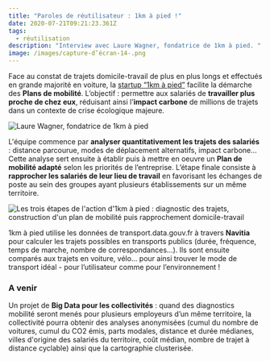 ```yaml
---
title: "Paroles de réutilisateur : 1km à pied !"
date: 2020-07-21T09:21:23.361Z
tags:
  - réutilisation
description: "Interview avec Laure Wagner, fondatrice de 1km à pied. "
image: /images/capture-d’écran-14-.png
---
```

<!--StartFragment-->

Face au constat de trajets domicile-travail de plus en plus longs et effectués en grande majorité en voiture, la [startup “1km à pied”](https://www.1kmapied.com/) facilite la démarche des **Plans de mobilité**. L’objectif : permettre aux salariés de **travailler plus proche de chez eux**, réduisant ainsi l’**impact carbone** de millions de trajets dans un contexte de crise écologique majeure.

![Laure Wagner, fondatrice de 1km à pied](/images/stand-1km-a-pied.jpg "Laure Wagner, fondatrice de 1km à pied")

L'équipe commence par **analyser quantitativement les trajets des salariés** : distance parcourue, modes de déplacement alternatifs, impact carbone… Cette analyse sert ensuite à établir puis à mettre en oeuvre un **Plan de mobilité adapté** selon les priorités de l’entreprise. L’étape finale consiste à **rapprocher les salariés de leur lieu de travail** en favorisant les échanges de poste au sein des groupes ayant plusieurs établissements sur un même territoire.

![Les trois étapes de l'action d'1km à pied : diagnostic des trajets, construction d'un plan de mobilité puis rapprochement domicile-travail](/images/3-etapes-1km-a-pied.png "Les trois étapes d'action de la startup ")

1km à pied utilise les données de transport.data.gouv.fr à travers **Navitia** pour calculer les trajets possibles en transports publics (durée, fréquence, temps de marche, nombre de correspondances…). Ils sont ensuite comparés aux trajets en voiture, vélo… pour ainsi trouver le mode de transport idéal - pour l’utilisateur comme pour l’environnement ! 

### A venir

<!--StartFragment-->

Un projet de **Big Data pour les collectivités** : quand des diagnostics mobilité seront menés pour plusieurs employeurs d’un même territoire, la collectivité pourra obtenir des analyses anonymisées (cumul du nombre de voitures, cumul du CO2 émis, parts modales, distance et durée médianes, villes d'origine des salariés du territoire, coût médian, nombre de trajet à distance cyclable) ainsi que la cartographie clusterisée.

<!--EndFragment-->

<!--EndFragment-->